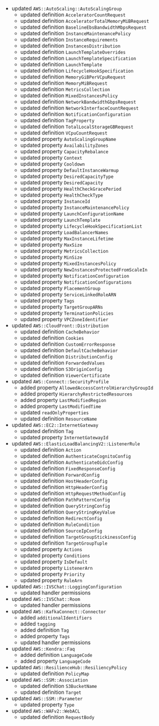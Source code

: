 - updated `AWS::AutoScaling::AutoScalingGroup`
  - updated definition `AcceleratorCountRequest`
  - updated definition `AcceleratorTotalMemoryMiBRequest`
  - updated definition `BaselineEbsBandwidthMbpsRequest`
  - updated definition `InstanceMaintenancePolicy`
  - updated definition `InstanceRequirements`
  - updated definition `InstancesDistribution`
  - updated definition `LaunchTemplateOverrides`
  - updated definition `LaunchTemplateSpecification`
  - updated definition `LaunchTemplate`
  - updated definition `LifecycleHookSpecification`
  - updated definition `MemoryGiBPerVCpuRequest`
  - updated definition `MemoryMiBRequest`
  - updated definition `MetricsCollection`
  - updated definition `MixedInstancesPolicy`
  - updated definition `NetworkBandwidthGbpsRequest`
  - updated definition `NetworkInterfaceCountRequest`
  - updated definition `NotificationConfiguration`
  - updated definition `TagProperty`
  - updated definition `TotalLocalStorageGBRequest`
  - updated definition `VCpuCountRequest`
  - updated property `AutoScalingGroupName`
  - updated property `AvailabilityZones`
  - updated property `CapacityRebalance`
  - updated property `Context`
  - updated property `Cooldown`
  - updated property `DefaultInstanceWarmup`
  - updated property `DesiredCapacityType`
  - updated property `DesiredCapacity`
  - updated property `HealthCheckGracePeriod`
  - updated property `HealthCheckType`
  - updated property `InstanceId`
  - updated property `InstanceMaintenancePolicy`
  - updated property `LaunchConfigurationName`
  - updated property `LaunchTemplate`
  - updated property `LifecycleHookSpecificationList`
  - updated property `LoadBalancerNames`
  - updated property `MaxInstanceLifetime`
  - updated property `MaxSize`
  - updated property `MetricsCollection`
  - updated property `MinSize`
  - updated property `MixedInstancesPolicy`
  - updated property `NewInstancesProtectedFromScaleIn`
  - updated property `NotificationConfiguration`
  - updated property `NotificationConfigurations`
  - updated property `PlacementGroup`
  - updated property `ServiceLinkedRoleARN`
  - updated property `Tags`
  - updated property `TargetGroupARNs`
  - updated property `TerminationPolicies`
  - updated property `VPCZoneIdentifier`
- updated `AWS::CloudFront::Distribution`
  - updated definition `CacheBehavior`
  - updated definition `Cookies`
  - updated definition `CustomErrorResponse`
  - updated definition `DefaultCacheBehavior`
  - updated definition `DistributionConfig`
  - updated definition `ForwardedValues`
  - updated definition `S3OriginConfig`
  - updated definition `ViewerCertificate`
- updated `AWS::Connect::SecurityProfile`
  - added property `AllowedAccessControlHierarchyGroupId`
  - added property `HierarchyRestrictedResources`
  - added property `LastModifiedRegion`
  - added property `LastModifiedTime`
  - updated `readOnlyProperties`
  - updated definition `ResourceName`
- updated `AWS::EC2::InternetGateway`
  - updated definition `Tag`
  - updated property `InternetGatewayId`
- updated `AWS::ElasticLoadBalancingV2::ListenerRule`
  - updated definition `Action`
  - updated definition `AuthenticateCognitoConfig`
  - updated definition `AuthenticateOidcConfig`
  - updated definition `FixedResponseConfig`
  - updated definition `ForwardConfig`
  - updated definition `HostHeaderConfig`
  - updated definition `HttpHeaderConfig`
  - updated definition `HttpRequestMethodConfig`
  - updated definition `PathPatternConfig`
  - updated definition `QueryStringConfig`
  - updated definition `QueryStringKeyValue`
  - updated definition `RedirectConfig`
  - updated definition `RuleCondition`
  - updated definition `SourceIpConfig`
  - updated definition `TargetGroupStickinessConfig`
  - updated definition `TargetGroupTuple`
  - updated property `Actions`
  - updated property `Conditions`
  - updated property `IsDefault`
  - updated property `ListenerArn`
  - updated property `Priority`
  - updated property `RuleArn`
- updated `AWS::IVSChat::LoggingConfiguration`
  - updated handler permissions
- updated `AWS::IVSChat::Room`
  - updated handler permissions
- updated `AWS::KafkaConnect::Connector`
  - added `additionalIdentifiers`
  - added `tagging`
  - added definition `Tag`
  - added property `Tags`
  - updated handler permissions
- updated `AWS::Kendra::Faq`
  - added definition `LanguageCode`
  - added property `LanguageCode`
- updated `AWS::ResilienceHub::ResiliencyPolicy`
  - updated definition `PolicyMap`
- updated `AWS::SSM::Association`
  - updated definition `S3BucketName`
  - updated definition `Target`
- updated `AWS::SSM::Parameter`
  - updated property `Type`
- updated `AWS::WAFv2::WebACL`
  - updated definition `RequestBody`

